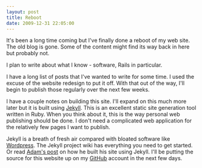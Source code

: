 ```yaml
---
layout: post
title: Reboot
date: 2009-12-31 22:05:00
---
```


It's been a long time coming but I've finally done a reboot of my web site. The old blog is gone. Some of the content might find its way back in here but probably not.

I plan to write about what I know - software, Rails in particular.

I have a long list of posts that I've wanted to write for some time. I used the excuse of the website redesign to put it off. With that out of the way, I'll begin to publish those regularly over the next few weeks.

I have a couple notes on building this site. I'll expand on this much more later but it is built using [Jekyll](http://github.com/mojombo/jekyll). This is an excellent static site generation tool written in Ruby. When you think about it, this is the way personal web publishing should be done. I don't need a complicated web application for the relatively few pages I want to publish.

Jekyll is a breath of fresh air compared with bloated software like [Wordpress](http://wordpress.org). The Jekyll project wiki has everything you need to get started. Or read [Adam's post](http://blog.martiandesigns.com/) on how he built his site using Jekyll. I'll be putting the source for this website up on my [GitHub](http://github.com/ascarter) account in the next few days.
